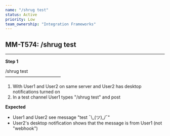 ```yaml
---
name: "/shrug test"
status: Active
priority: Low
team_ownership: "Integration Frameworks"
---
```


## MM-T574: /shrug test

---

**Step 1**

/shrug test\
–––––––––––––––––––––––––

1. With User1 and User2 on same server and User2 has desktop notifications turned on
2. In a test channel User1 types "/shrug test" and post

**Expected**

- User1 and User2 see message "test ¯\\\_(ツ)\_/¯"
- User2's desktop notification shows that the message is from User1 (not "webhook")
